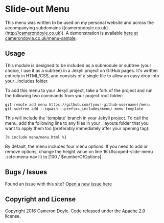 # Slide-out Menu

This menu was written to be used on my personal website and across the accompanying subdomains ([camerondoyle.co.uk] (http://camerondoyle.co.uk)). A demonstration is available [here at camerondoyle.co.uk/menu-sample](http://camerondoyle.co.uk/menu-sample).

## Usage

This module is designed to be included as a submodule or subtree (your choice, I use it as a subtree) in a Jekyll project on GitHub pages. It's written entirely in HTML/CSS, and consists of a single file to allow an easy drop into your _includes folder.

To add this menu to your Jekyll project, take a fork of the project and run the following two commands from your project root folder:

    git remote add menu https://github.com/[your-github-username]/menu
    git subtree add --squash --prefix=_includes/menu/ menu template

This will include the 'template' branch in your Jekyll project. To call the menu, add the following line to any files in your _layouts folder that you want to apply them too (preferably immediately after your opening <body> tag):

    {% include menu/menu.html %}

By default, the menu includes four menu options. If you need to add or remove options, change the height value on line 16 (#scoped-slide-menu .side-menu-nav li) to [100 / $numberOfOptions].

## Bugs / Issues

Found an issue with this site? [Open a new issue here](https://github.com/CameronD17/menu/issues)

## Copyright and License

Copyright 2016 Cameron Doyle. Code released under the [Apache 2.0](https://github.com/CameronD17/menu/blob/gh-pages/LICENSE) license.